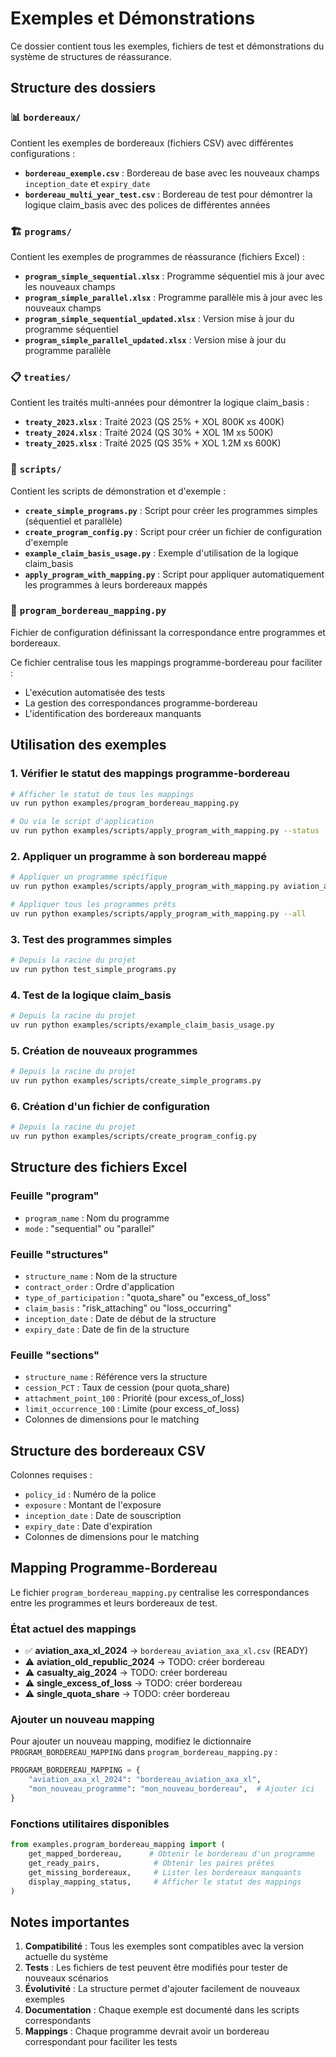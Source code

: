 # Exemples et Démonstrations

Ce dossier contient tous les exemples, fichiers de test et démonstrations du système de structures de réassurance.

## Structure des dossiers

### 📊 `bordereaux/`
Contient les exemples de bordereaux (fichiers CSV) avec différentes configurations :

- **`bordereau_exemple.csv`** : Bordereau de base avec les nouveaux champs `inception_date` et `expiry_date`
- **`bordereau_multi_year_test.csv`** : Bordereau de test pour démontrer la logique claim_basis avec des polices de différentes années

### 🏗️ `programs/`
Contient les exemples de programmes de réassurance (fichiers Excel) :

- **`program_simple_sequential.xlsx`** : Programme séquentiel mis à jour avec les nouveaux champs
- **`program_simple_parallel.xlsx`** : Programme parallèle mis à jour avec les nouveaux champs
- **`program_simple_sequential_updated.xlsx`** : Version mise à jour du programme séquentiel
- **`program_simple_parallel_updated.xlsx`** : Version mise à jour du programme parallèle

### 📋 `treaties/`
Contient les traités multi-années pour démontrer la logique claim_basis :

- **`treaty_2023.xlsx`** : Traité 2023 (QS 25% + XOL 800K xs 400K)
- **`treaty_2024.xlsx`** : Traité 2024 (QS 30% + XOL 1M xs 500K)
- **`treaty_2025.xlsx`** : Traité 2025 (QS 35% + XOL 1.2M xs 600K)

### 🔧 `scripts/`
Contient les scripts de démonstration et d'exemple :

- **`create_simple_programs.py`** : Script pour créer les programmes simples (séquentiel et parallèle)
- **`create_program_config.py`** : Script pour créer un fichier de configuration d'exemple
- **`example_claim_basis_usage.py`** : Exemple d'utilisation de la logique claim_basis
- **`apply_program_with_mapping.py`** : Script pour appliquer automatiquement les programmes à leurs bordereaux mappés

### 🔗 `program_bordereau_mapping.py`
Fichier de configuration définissant la correspondance entre programmes et bordereaux.

Ce fichier centralise tous les mappings programme-bordereau pour faciliter :
- L'exécution automatisée des tests
- La gestion des correspondances programme-bordereau
- L'identification des bordereaux manquants

## Utilisation des exemples

### 1. Vérifier le statut des mappings programme-bordereau
```bash
# Afficher le statut de tous les mappings
uv run python examples/program_bordereau_mapping.py

# Ou via le script d'application
uv run python examples/scripts/apply_program_with_mapping.py --status
```

### 2. Appliquer un programme à son bordereau mappé
```bash
# Appliquer un programme spécifique
uv run python examples/scripts/apply_program_with_mapping.py aviation_axa_xl_2024

# Appliquer tous les programmes prêts
uv run python examples/scripts/apply_program_with_mapping.py --all
```

### 3. Test des programmes simples
```bash
# Depuis la racine du projet
uv run python test_simple_programs.py
```

### 4. Test de la logique claim_basis
```bash
# Depuis la racine du projet
uv run python examples/scripts/example_claim_basis_usage.py
```

### 5. Création de nouveaux programmes
```bash
# Depuis la racine du projet
uv run python examples/scripts/create_simple_programs.py
```

### 6. Création d'un fichier de configuration
```bash
# Depuis la racine du projet
uv run python examples/scripts/create_program_config.py
```

## Structure des fichiers Excel

### Feuille "program"
- `program_name` : Nom du programme
- `mode` : "sequential" ou "parallel"

### Feuille "structures"
- `structure_name` : Nom de la structure
- `contract_order` : Ordre d'application
- `type_of_participation` : "quota_share" ou "excess_of_loss"
- `claim_basis` : "risk_attaching" ou "loss_occurring"
- `inception_date` : Date de début de la structure
- `expiry_date` : Date de fin de la structure

### Feuille "sections"
- `structure_name` : Référence vers la structure
- `cession_PCT` : Taux de cession (pour quota_share)
- `attachment_point_100` : Priorité (pour excess_of_loss)
- `limit_occurrence_100` : Limite (pour excess_of_loss)
- Colonnes de dimensions pour le matching

## Structure des bordereaux CSV

Colonnes requises :
- `policy_id` : Numéro de la police
- `exposure` : Montant de l'exposure
- `inception_date` : Date de souscription
- `expiry_date` : Date d'expiration
- Colonnes de dimensions pour le matching

## Mapping Programme-Bordereau

Le fichier `program_bordereau_mapping.py` centralise les correspondances entre les programmes et leurs bordereaux de test.

### État actuel des mappings

- ✅ **aviation_axa_xl_2024** → `bordereau_aviation_axa_xl.csv` (READY)
- ⚠️  **aviation_old_republic_2024** → TODO: créer bordereau
- ⚠️  **casualty_aig_2024** → TODO: créer bordereau
- ⚠️  **single_excess_of_loss** → TODO: créer bordereau
- ⚠️  **single_quota_share** → TODO: créer bordereau

### Ajouter un nouveau mapping

Pour ajouter un nouveau mapping, modifiez le dictionnaire `PROGRAM_BORDEREAU_MAPPING` dans `program_bordereau_mapping.py` :

```python
PROGRAM_BORDEREAU_MAPPING = {
    "aviation_axa_xl_2024": "bordereau_aviation_axa_xl",
    "mon_nouveau_programme": "mon_nouveau_bordereau",  # Ajouter ici
}
```

### Fonctions utilitaires disponibles

```python
from examples.program_bordereau_mapping import (
    get_mapped_bordereau,      # Obtenir le bordereau d'un programme
    get_ready_pairs,            # Obtenir les paires prêtes
    get_missing_bordereaux,     # Lister les bordereaux manquants
    display_mapping_status,     # Afficher le statut des mappings
)
```

## Notes importantes

1. **Compatibilité** : Tous les exemples sont compatibles avec la version actuelle du système
2. **Tests** : Les fichiers de test peuvent être modifiés pour tester de nouveaux scénarios
3. **Évolutivité** : La structure permet d'ajouter facilement de nouveaux exemples
4. **Documentation** : Chaque exemple est documenté dans les scripts correspondants
5. **Mappings** : Chaque programme devrait avoir un bordereau correspondant pour faciliter les tests
